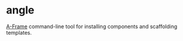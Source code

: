 # angle

[A-Frame](https://aframe.io) command-line tool for installing components and
scaffolding templates.
